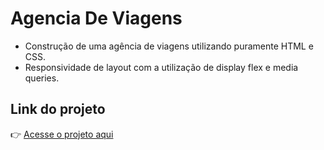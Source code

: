# Agencia De Viagens
* Construção de uma agência de viagens utilizando puramente HTML e CSS.
* Responsividade de layout com a utilização de display flex e media queries.

## Link do projeto
👉 [Acesse o projeto aqui](https://lucasgyn94.github.io/agencia-de-viagens/)
